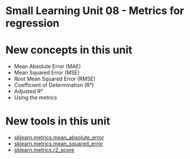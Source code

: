 # Small Learning Unit 08 - Metrics for regression


# New concepts in this unit
- Mean Absolute Error (MAE)
- Mean Squared Error (MSE)
- Root Mean Squared Error (RMSE)
- Coefficient of Determination (R²)
- Adjusted R²
- Using the metrics

# New tools in this unit
- [sklearn.metrics.mean_absolute_error](https://scikit-learn.org/stable/modules/generated/sklearn.metrics.mean_absolute_error.html)
- [sklearn.metrics.mean_squared_error](https://scikit-learn.org/stable/modules/generated/sklearn.metrics.mean_squared_error.html)
- [sklearn.metrics.r2_score](https://scikit-learn.org/stable/modules/generated/sklearn.metrics.r2_score.html)

